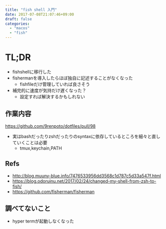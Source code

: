 ```yaml
---
title: "fish shell 入門"
date: 2017-07-08T21:07:46+09:00
draft: false
categories:
  - "macos"
  - "fish"
---
```

# TL;DR

- fishshellに移行した
- fishermanを導入したらほぼ独自に記述することがなくなった
  - fishfileだけ管理していれば良さそう
- 補完的に速度が気持だけ遅くなった？
  - 設定すれば解決するかもしれない

## 作業内容

<https://github.com/9renpoto/dotfiles/pull/98>

- 実はbashだったりzshだったりのsyntaxに依存しているところを細々と直していくことは必要
  - tmux,keychain,PATH

## Refs

- <http://blog.muuny-blue.info/7476533956dd3568c1d787c5d33a547f.html>
- <https://blog.odoruinu.net/2017/02/24/changed-my-shell-from-zsh-to-fish/>
- <https://github.com/fisherman/fisherman>

## 調べてないこと

- hyper termが起動しなくなった
